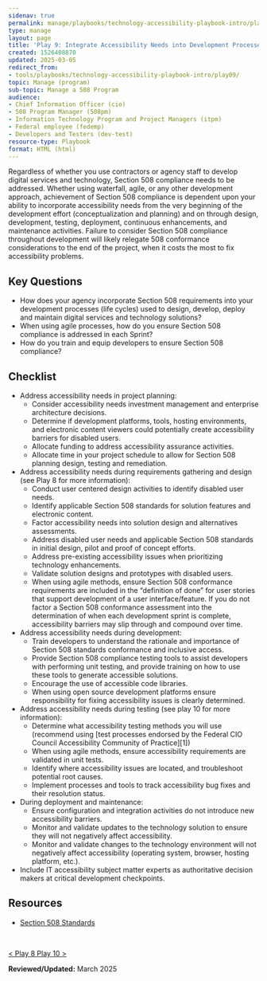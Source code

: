 ```yaml
---
sidenav: true
permalink: manage/playbooks/technology-accessibility-playbook-intro/play09/
type: manage
layout: page
title: 'Play 9: Integrate Accessibility Needs into Development Processes'
created: 1526408870
updated: 2025-03-05
redirect_from:
- tools/playbooks/technology-accessibility-playbook-intro/play09/
topic: Manage (program)
sub-topic: Manage a 508 Program
audience:
- Chief Information Officer (cio)
- 508 Program Manager (508pm)
- Information Technology Program and Project Managers (itpm)
- Federal employee (fedemp)
- Developers and Testers (dev-test)
resource-type: Playbook
format: HTML (html)
---
```


Regardless of whether you use contractors or agency staff to develop digital services and technology, Section 508 compliance needs to be addressed. Whether using waterfall, agile, or any other development approach, achievement of Section 508 compliance is dependent upon your ability to incorporate accessibility needs from the very beginning of the development effort (conceptualization and planning) and on through design, development, testing, deployment, continuous enhancements, and maintenance activities. Failure to consider Section 508 compliance throughout development will likely relegate 508 conformance considerations to the end of the project, when it costs the most to fix accessibility problems.

## Key Questions

  * How does your agency incorporate Section 508 requirements into your development processes (life cycles) used to design, develop, deploy and maintain digital services and technology solutions?
  * When using agile processes, how do you ensure Section 508 compliance is addressed in each Sprint?
  * How do you train and equip developers to ensure Section 508 compliance?

## Checklist

  * Address accessibility needs in project planning:
      * Consider accessibility needs investment management and enterprise architecture decisions.
      * Determine if development platforms, tools, hosting environments, and electronic content viewers could potentially create accessibility barriers for disabled users.
      * Allocate funding to address accessibility assurance activities.
      * Allocate time in your project schedule to allow for Section 508 planning design, testing and remediation.
  * Address accessibility needs during requirements gathering and design (see Play 8 for more information):
      * Conduct user centered design activities to identify disabled user needs.
      * Identify applicable Section 508 standards for solution features and electronic content.
      * Factor accessibility needs into solution design and alternatives assessments.
      * Address disabled user needs and applicable Section 508 standards in initial design, pilot and proof of concept efforts.
      * Address pre-existing accessibility issues when prioritizing technology enhancements.
      * Validate solution designs and prototypes with disabled users.
      * When using agile methods, ensure Section 508 conformance requirements are included in the &ldquo;definition of done&rdquo; for user stories that support development of a user interface/feature. If you do not factor a Section 508 conformance assessment into the determination of when each development sprint is complete, accessibility barriers may slip through and compound over time.
  * Address accessibility needs during development:
      * Train developers to understand the rationale and importance of Section 508 standards conformance and inclusive access.
      * Provide Section 508 compliance testing tools to assist developers with performing unit testing, and provide training on how to use these tools to generate accessible solutions.
      * Encourage the use of accessible code libraries.
      * When using open source development platforms ensure responsibility for fixing accessibility issues is clearly determined.
  * Address accessibility needs during testing (see play 10 for more information):
      * Determine what accessibility testing methods you will use (recommend using [test processes endorsed by the Federal CIO Council Accessibility Community of Practice][1])
      * When using agile methods, ensure accessibility requirements are validated in unit tests.
      * Identify where accessibility issues are located, and troubleshoot potential root causes.
      * Implement processes and tools to track accessibility bug fixes and their resolution status.
  * During deployment and maintenance:
      * Ensure configuration and integration activities do not introduce new accessibility barriers.
      * Monitor and validate updates to the technology solution to ensure they will not negatively affect accessibility.
      * Monitor and validate changes to the technology environment will not negatively affect accessibility (operating system, browser, hosting platform, etc.).
  * Include IT accessibility subject matter experts as authoritative decision makers at critical development checkpoints.

## Resources

  * <a href="https://www.federalregister.gov/documents/2000/12/21/00-32017/electronic-and-information-technology-accessibility-standards" target="_blank" class="usa-link--external">Section 508 Standards</a>

&nbsp;

<div id="prev-next-section">
    <a class="prev-page" title="Go to Play 8" 
      href="{{site.baseurl}}/manage/playbooks/technology-accessibility-playbook-intro/play08"> < Play 8
    </a>
    <a class="prev-page" title="Go to Play 10"
      href="{{site.baseurl}}/manage/playbooks/technology-accessibility-playbook-intro/play10"> Play 10 >
    </a>
</div>

**Reviewed/Updated:** March 2025
